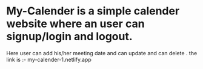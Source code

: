 # My-Calender is a simple calender website where an user can signup/login and logout.
Here user can add his/her meeting date and can update and can delete .
the link is :- my-calender-1.netlify.app
